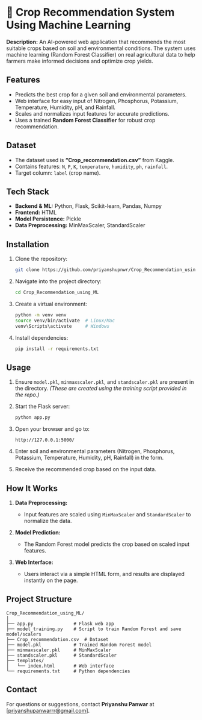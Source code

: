 
# 🌾 Crop Recommendation System Using Machine Learning

**Description:**
An AI-powered web application that recommends the most suitable crops based on soil and environmental conditions. The system uses machine learning (Random Forest Classifier) on real agricultural data to help farmers make informed decisions and optimize crop yields.

## Features

* Predicts the best crop for a given soil and environmental parameters.
* Web interface for easy input of Nitrogen, Phosphorus, Potassium, Temperature, Humidity, pH, and Rainfall.
* Scales and normalizes input features for accurate predictions.
* Uses a trained **Random Forest Classifier** for robust crop recommendation.

## Dataset

* The dataset used is **“Crop\_recommendation.csv”** from Kaggle.
* Contains features: `N`, `P`, `K`, `temperature`, `humidity`, `ph`, `rainfall`.
* Target column: `label` (crop name).

## Tech Stack

* **Backend & ML:** Python, Flask, Scikit-learn, Pandas, Numpy
* **Frontend:** HTML
* **Model Persistence:** Pickle
* **Data Preprocessing:** MinMaxScaler, StandardScaler

## Installation

1. Clone the repository:

   ```bash
   git clone https://github.com/priyanshupnwr/Crop_Recommendation_using_ML.git
   ```
2. Navigate into the project directory:

   ```bash
   cd Crop_Recommendation_using_ML
   ```
3. Create a virtual environment:

   ```bash
   python -m venv venv
   source venv/bin/activate  # Linux/Mac
   venv\Scripts\activate     # Windows
   ```
4. Install dependencies:

   ```bash
   pip install -r requirements.txt
   ```

## Usage

1. Ensure `model.pkl`, `minmaxscaler.pkl`, and `standscaler.pkl` are present in the directory.
   *(These are created using the training script provided in the repo.)*
2. Start the Flask server:

   ```bash
   python app.py
   ```
3. Open your browser and go to:

   ```
   http://127.0.0.1:5000/
   ```
4. Enter soil and environmental parameters (Nitrogen, Phosphorus, Potassium, Temperature, Humidity, pH, Rainfall) in the form.
5. Receive the recommended crop based on the input data.

## How It Works

1. **Data Preprocessing:**

   * Input features are scaled using `MinMaxScaler` and `StandardScaler` to normalize the data.
2. **Model Prediction:**

   * The Random Forest model predicts the crop based on scaled input features.
3. **Web Interface:**

   * Users interact via a simple HTML form, and results are displayed instantly on the page.

## Project Structure

```
Crop_Recommendation_using_ML/
│
├── app.py               # Flask web app
├── model_training.py    # Script to train Random Forest and save model/scalers
├── Crop_recommendation.csv  # Dataset
├── model.pkl            # Trained Random Forest model
├── minmaxscaler.pkl     # MinMaxScaler
├── standscaler.pkl      # StandardScaler
├── templates/
│   └── index.html       # Web interface
└── requirements.txt     # Python dependencies
```



## Contact

For questions or suggestions, contact **Priyanshu Panwar** at \[[priyanshupanwarrr@gmail.com](mailto:priyanshupanwarrr@gmail.com)].

